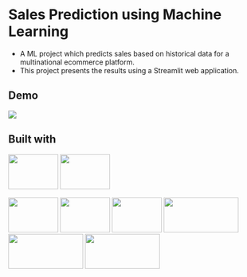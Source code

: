 
# Sales Prediction using Machine Learning

- A ML project which predicts sales based on historical data for a multinational ecommerce platform.
- This project presents the results using a Streamlit web application. 


## Demo

![](https://github.com/alexanic25/Sales-Prediction-using-Machine-Learning/blob/main/sales.gif)

## Built with 

<img src="https://i.imgur.com/Ihrm7vq.png" width="100" height="70"> <img src="https://i.imgur.com/YeZdNiN.png" width="100" height="70">

<img src="https://i.imgur.com/L0C7WWr.png" width="100" height="70"> <img src="https://i.imgur.com/GTEvFHW.png" width="100" height="70"> <img src="https://i.imgur.com/StKvF8t.png" width="100" height="70"> <img src="https://i.imgur.com/7jijMox.png" width="150" height="70"> <img src="https://i.imgur.com/tMw7gJW.png" width="150" height="70"> <img src="https://i.imgur.com/JBW7n57.png" width="150" height="70">
